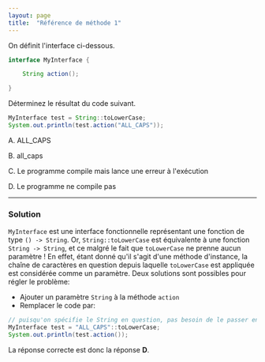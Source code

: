 ```yaml
---
layout: page
title:  "Référence de méthode 1"
---
```


On définit l'interface ci-dessous.
```java
interface MyInterface {

    String action();

}
```

Déterminez le résultat du code suivant.

```java
MyInterface test = String::toLowerCase;
System.out.println(test.action("ALL_CAPS"));
```


A. ALL_CAPS

B. all_caps

C. Le programme compile mais lance une erreur à l'exécution

D. Le programme ne compile pas

***

### Solution


`MyInterface` est une interface fonctionnelle représentant une fonction de type `() -> String`. Or, `String::toLowerCase` est équivalente à une fonction `String -> String`, et ce malgré le fait que `toLowerCase` ne prenne aucun paramètre ! En effet, étant donné qu'il s'agit d'une méthode d'instance, la chaîne de caractères en question depuis laquelle `toLowerCase` est appliquée est considérée comme un paramètre. Deux solutions sont possibles pour régler le problème:

- Ajouter un paramètre `String` à la méthode `action`
- Remplacer le code par:
```java
// puisqu'on spécifie le String en question, pas besoin de le passer en paramètre
MyInterface test = "ALL_CAPS"::toLowerCase; 
System.out.println(test.action());
```

La réponse correcte est donc la réponse **D**.
